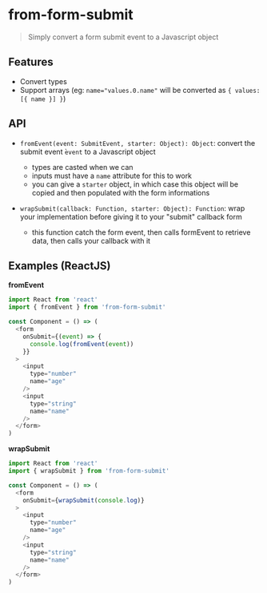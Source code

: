 # from-form-submit
> Simply convert a form submit event to a Javascript object

## Features
- Convert types
- Support arrays (eg: `name="values.0.name"` will be converted as `{ values: [{ name }] }`)

## API
- `fromEvent(event: SubmitEvent, starter: Object): Object`: convert the submit event ̀`event` to a Javascript object
  * types are casted when we can
  * inputs must have a `name` attribute for this to work
  * you can give a `starter` object, in which case this object will be copied and then populated with the form informations

- `wrapSubmit(callback: Function, starter: Object): Function`: wrap your implementation before giving it to your "submit" callback form
  * this function catch the form event, then calls ̀formEvent to retrieve data, then calls your callback with it

## Examples (ReactJS)
**fromEvent**
```js
import React from 'react'
import { fromEvent } from 'from-form-submit'

const Component = () => (
  <form
    onSubmit={(event) => {
      console.log(fromEvent(event))
    }}
  >
    <input
      type="number"
      name="age"
    />
    <input
      type="string"
      name="name"
    />
  </form>
)
```

**wrapSubmit**
```js
import React from 'react'
import { wrapSubmit } from 'from-form-submit'

const Component = () => (
  <form
    onSubmit={wrapSubmit(console.log)}
  >
    <input
      type="number"
      name="age"
    />
    <input
      type="string"
      name="name"
    />
  </form>
)
```

